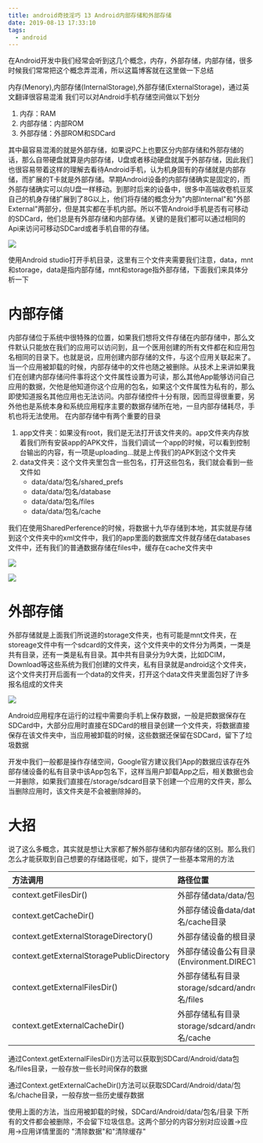 ```yaml
---
title: android奇技淫巧 13 Android内部存储和外部存储
date: 2019-08-13 17:33:10
tags:
  - android
---
```


在Android开发中我们经常会听到这几个概念，内存，外部存储，内部存储，很多时候我们常常把这个概念弄混淆，所以这篇博客就在这里做一下总结

内存(Menory),内部存储(InternalStorage),外部存储(ExternalStorage)，通过英文翻译很容易混淆
我们可以对Android手机存储空间做以下划分
1. 内存：RAM
2. 内部存储：内部ROM
3. 外部存储：外部ROM和SDCard

其中最容易混淆的就是外部存储，如果说PC上也要区分内部存储和外部存储的话，那么自带硬盘就算是内部存储，U盘或者移动硬盘就属于外部存储，因此我们也很容易带着这样的理解去看待Android手机，认为机身固有的存储就是内部存储，而扩展的T卡就是外部存储。早期Android设备的内部存储确实是固定的，而外部存储确实可以向U盘一样移动。到那时后来的设备中，很多中高端收卷机豆浆自己的机身存储扩展到了8G以上，他们将存储的概念分为"内部Internal"和"外部External"两部分，但是其实都在手机内部。所以不管Android手机是否有可移动的SDCard，他们总是有外部存储和内部存储。关键的是我们都可以通过相同的Api来访问可移动SDCard或者手机自带的存储。

![](/assets/tools/tools-storage-01.png)

使用Android studio打开手机目录，这里有三个文件夹需要我们注意，data，mnt和storage，data是指内部存储，mnt和storage指外部存储，下面我们来具体分析一下

# 内部存储
内部存储位于系统中很特殊的位置，如果我们想将文件存储在内部存储中，那么文件默认只能放在我们的应用可以访问到，且一个医用创建的所有文件都在和应用包名相同的目录下。也就是说，应用创建内部存储的文件，与这个应用关联起来了。当一个应用被卸载的时候，内部存储中的文件也随之被删除。从技术上来讲如果我们在创建内部存储问件事将这个文件属性设置为可读，那么其他App能够访问自己应用的数据，欠他是他知道你这个应用的包名，如果这个文件属性为私有的，那么即使知道报名其他应用也无法访问。内部存储控件十分有限，因而显得很重要，另外他也是系统本身和系统应用程序主要的数据存储所在地，一旦内部存储耗尽，手机也将无法使用。
在内部存储中有两个重要的目录
1. app文件夹：如果没有root，我们是无法打开该文件夹的。app文件夹内存放着我们所有安装app的APK文件，当我们调试一个app的时候，可以看到控制台输出的内容，有一项是uploading...就是上传我们的APK到这个文件夹
2. data文件夹：这个文件夹里包含一些包名，打开这些包名，我们就会看到一些文件如
    - data/data/包名/shared_prefs
    - data/data/包名/database
    - data/data/包名/files
    - data/data/包名/cache

我们在使用SharedPerference的时候，将数据十九华存储到本地，其实就是存储到这个文件夹中的xml文件中，我们的app里面的数据库文件就存储在databases文件中，还有我们的普通数据存储在files中，缓存在cache文件夹中

![](/assets/tools/tools-storage-02.png)

![](/assets/tools/tools-storage-03.png)

# 外部存储
外部存储就是上面我们所说道的storage文件夹，也有可能是mnt文件夹，在storeage文件中有一个sdcard的文件夹，这个文件夹中的文件分为两类，一类是共有目录，还有一类是私有目录。其中共有目录分为9大类，比如DCIM，Download等这些系统为我们创建的文件夹，私有目录就是android这个文件夹，这个文件夹打开后面有一个data的文件夹，打开这个data文件夹里面包好了许多报名组成的文件夹

![](/assets/tools/tools-storage-04.png)

Android应用程序在运行的过程中需要向手机上保存数据，一般是把数据保存在SDCard中，大部分应用时直接在SDCard的根目录创建一个文件夹，将数据直接保存在该文件夹中，当应用被卸载的时候，这些数据还保留在SDCard，留下了垃圾数据

开发中我们一般都是操作存储空间，Google官方建议我们App的数据应该存在外部存储设备的私有目录中该App包名下，这样当用户卸载App之后，相关数据也会一并删除，如果我们直接在/storage/sdcard目录下创建一个应用的文件夹，那么当删除应用时，该文件夹是不会被删除掉的。

# 大招
说了这么多概念，其实就是想让大家都了解外部存储和内部存储的区别。那么我们怎么才能获取到自己想要的存储路径呢，如下，提供了一些基本常用的方法

|      方法调用      |      路径位置      |
|:------             |:---               |
|context.getFilesDir()   |  外部存储data/data/包名/files目录  |
| context.getCacheDir()   |   外部存储设备data/data/包名/cache目录   |
| context.getExternalStorageDirectory()   | 外部存储设备的根目录   |
| context.getExternalStoragePublicDirectory  | 外部存储设备公有目录 (Environment.DIRECTORY_DCIM)  |
| context.getExternalFilesDir()     |  外部存储私有目录 storage/sdcard/android/data/包名/files  |
| context.getExternalCacheDir()   | 外部存储私有目录 storage/sdcard/android/data/包名/cache   |

通过Context.getExternalFilesDir()方法可以获取到SDCard/Android/data包名/files目录，一般存放一些长时间保存的数据

通过Context.getExternalCacheDir()方法可以获取SDCard/Android/data/包名/chache目录，一般存放一些历史缓存数据

使用上面的方法，当应用被卸载的时候，SDCard/Android/data/包名/目录 下所有的文件都会被删除，不会留下垃圾信息。这两个部分的内容分别对应设置->应用->应用详情里面的  "清除数据"和"清除缓存"